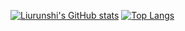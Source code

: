 [![Liurunshi's GitHub stats](https://github-readme-stats.vercel.app/api?username=liurunshi&show_icons=true)](https://github.com/anuraghazra/github-readme-stats)
[![Top Langs](https://github-readme-stats.vercel.app/api/top-langs/?username=liurunshi&layout=compact&show_icons=true)](https://github.com/anuraghazra/github-readme-stats)

